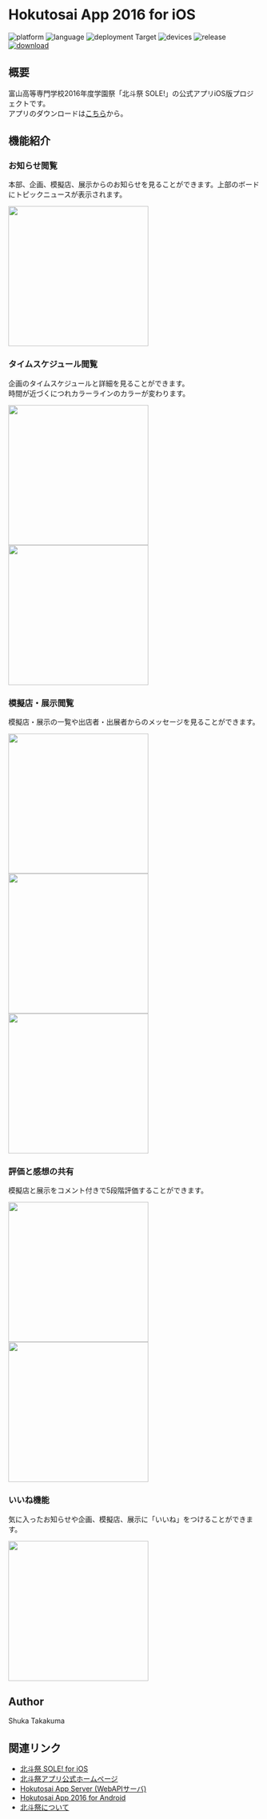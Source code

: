 # Hokutosai App 2016 for iOS
![platform](https://img.shields.io/badge/platform-ios-lightgray.svg)
![language](https://img.shields.io/badge/language-swift%202.2-orange.svg)
![deployment Target](https://img.shields.io/badge/deployment%20target-9.0-brightgreen.svg)
![devices](https://img.shields.io/badge/devices-iphone-brightgreen.svg)
![release](https://img.shields.io/badge/release-v1.0-green.svg)
[![download](https://img.shields.io/badge/download-App%20Store-blue.svg)](https://itunes.apple.com/jp/app/bei-dou-ji-sole!/id1114411252?mt=8)

## 概要
富山高等専門学校2016年度学園祭「北斗祭 SOLE!」の公式アプリiOS版プロジェクトです。  
アプリのダウンロードは[こちら](https://itunes.apple.com/jp/app/bei-dou-ji-sole!/id1114411252?mt=8)から。

## 機能紹介
### お知らせ閲覧
本部、企画、模擬店、展示からのお知らせを見ることができます。上部のボードにトピックニュースが表示されます。

<img src="https://github.com/sejour/Hokutosai-iOS/blob/master/img/news.png?raw=true" width="280px">

### タイムスケジュール閲覧
企画のタイムスケジュールと詳細を見ることができます。  
時間が近づくにつれカラーラインのカラーが変わります。  

<img src="https://github.com/sejour/Hokutosai-iOS/blob/master/img/events.PNG?raw=true" width="280px">
<img src="https://github.com/sejour/Hokutosai-iOS/blob/master/img/events_detail.PNG?raw=true" width="280px">

### 模擬店・展示閲覧
模擬店・展示の一覧や出店者・出展者からのメッセージを見ることができます。  

<img src="https://github.com/sejour/Hokutosai-iOS/blob/master/img/shops.png?raw=true" width="280px">
<img src="https://github.com/sejour/Hokutosai-iOS/blob/master/img/exhibitions.png?raw=true" width="280px">
<img src="https://github.com/sejour/Hokutosai-iOS/blob/master/img/shops_detail.PNG?raw=true" width="280px">

### 評価と感想の共有
模擬店と展示をコメント付きで5段階評価することができます。  

<img src="https://github.com/sejour/Hokutosai-iOS/blob/master/img/assessments.png?raw=true" width="280px">
<img src="https://github.com/sejour/Hokutosai-iOS/blob/master/img/write_assessment.png?raw=true" width="280px">

### いいね機能
気に入ったお知らせや企画、模擬店、展示に「いいね」をつけることができます。  

<img src="https://github.com/sejour/Hokutosai-iOS/blob/master/img/like.png?raw=true" width="280px">

## Author
Shuka Takakuma

## 関連リンク
- [北斗祭 SOLE! for iOS](https://itunes.apple.com/jp/app/bei-dou-ji-sole!/id1114411252?mt=8)
- [北斗祭アプリ公式ホームページ](https://www.hokutosai.tech)
- [Hokutosai App Server (WebAPIサーバ)](https://github.com/sejour/HokutosaiAppServer)
- [Hokutosai App 2016 for Android](https://github.com/SerizawaRyoji/Hokutosai-Android)
- [北斗祭について](http://www.nc-toyama.ac.jp/c5/index.php/mcon/ca_life/キャンパスイベント/高専祭/kousensaih008/)
